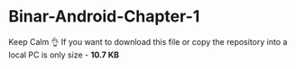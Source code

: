 # Binar-Android-Chapter-1
Keep Calm 👌 If you want to download this file or copy the repository into a local PC is only size - <b>10.7 KB</b>
